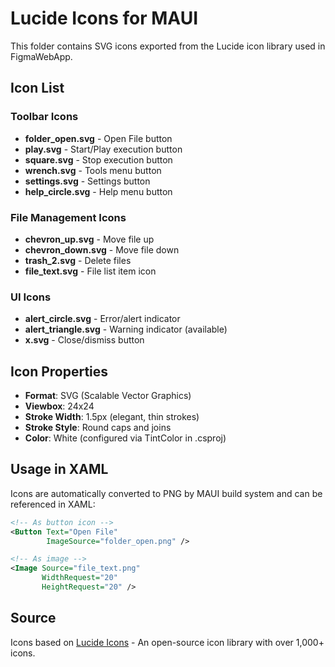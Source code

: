 # Lucide Icons for MAUI

This folder contains SVG icons exported from the Lucide icon library used in FigmaWebApp.

## Icon List

### Toolbar Icons
- **folder_open.svg** - Open File button
- **play.svg** - Start/Play execution button
- **square.svg** - Stop execution button
- **wrench.svg** - Tools menu button
- **settings.svg** - Settings button
- **help_circle.svg** - Help menu button

### File Management Icons
- **chevron_up.svg** - Move file up
- **chevron_down.svg** - Move file down
- **trash_2.svg** - Delete files
- **file_text.svg** - File list item icon

### UI Icons
- **alert_circle.svg** - Error/alert indicator
- **alert_triangle.svg** - Warning indicator (available)
- **x.svg** - Close/dismiss button

## Icon Properties
- **Format**: SVG (Scalable Vector Graphics)
- **Viewbox**: 24x24
- **Stroke Width**: 1.5px (elegant, thin strokes)
- **Stroke Style**: Round caps and joins
- **Color**: White (configured via TintColor in .csproj)

## Usage in XAML

Icons are automatically converted to PNG by MAUI build system and can be referenced in XAML:

```xml
<!-- As button icon -->
<Button Text="Open File"
        ImageSource="folder_open.png" />

<!-- As image -->
<Image Source="file_text.png"
       WidthRequest="20"
       HeightRequest="20" />
```

## Source
Icons based on [Lucide Icons](https://lucide.dev/) - An open-source icon library with over 1,000+ icons.
